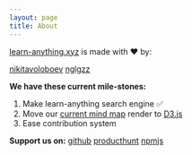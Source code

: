```yaml
---
layout: page
title: About
---
```


[learn-anything.xyz](https://learn-anything.xyz) is made with ❤️ by:

[nikitavoloboev](https://github.com/nikitavoloboev)
[nglgzz](https://github.com/nglgzz)

**We have these current mile-stones:**

1. Make learn-anything search engine ✅
2. Move our [current mind map](https://github.com/learn-anything/react-mindmap) render to [D3.js](https://github.com/d3/d3)
3. Ease contribution system

**Support us on:**
[github](https://github.com/nikitavoloboev/knowledge-map)
[producthunt](https://www.producthunt.com/posts/knowledge-map-2)
[npmjs](https://www.npmjs.com/package/react-mindmap)
